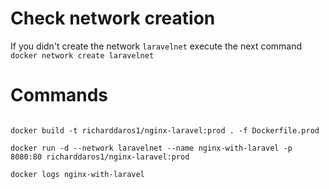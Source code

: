 # Check network creation 

If you didn't create the network ``laravelnet`` execute the next command ``docker network create laravelnet`` 

# Commands

```

docker build -t richarddaros1/nginx-laravel:prod . -f Dockerfile.prod

docker run -d --network laravelnet --name nginx-with-laravel -p 8080:80 richarddaros1/nginx-laravel:prod

docker logs nginx-with-laravel

```

